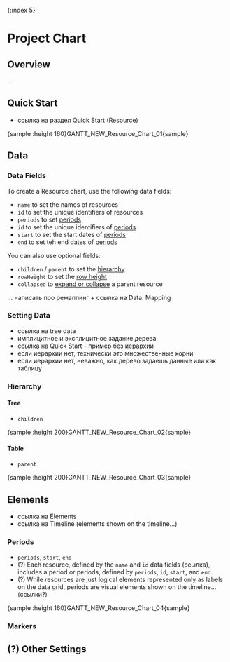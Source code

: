 {:index 5}
# Project Chart

## Overview

...

## Quick Start

* ссылка на раздел Quick Start (Resource)

{sample :height 160}GANTT\_NEW\_Resource\_Chart\_01{sample}

## Data

### Data Fields

To create a Resource chart, use the following data fields:

* `name` to set the names of resources
* `id` to set the unique identifiers of resources
* `periods` to set [periods](#periods)
* `id` to set the unique identifiers of [periods](#periods)
* `start` to set the start dates of [periods](#periods)
* `end` to set teh end dates of [periods](#periods)

You can also use optional fields:

* `children` / `parent` to set the [hierarchy](#hierarchy)
* `rowHeight` to set the [row height](Basic_Settings#header_and_row_height)
* `collapsed` to [expand or collapse](#Basic_Settings#navigation) a parent resource

... написать про ремаппинг + ссылка на Data: Mapping

### Setting Data

* ссылка на tree data
* имплицитное и эксплицитное задание дерева
* ссылка на Quick Start - пример без иерархии
* если иерархии нет, технически это множественные корни
* если иерархии нет, неважно, как дерево задаешь данные или как таблицу

### Hierarchy

#### Tree

* `children`

{sample :height 200}GANTT\_NEW\_Resource\_Chart\_02{sample}

#### Table

* `parent`

{sample :height 200}GANTT\_NEW\_Resource\_Chart\_03{sample}

## Elements

* ссылка на Elements
* ссылка на Timeline (elements shown on the timeline...)

### Periods

* `periods`, `start`, `end`
* (?) Each resource, defined by the `name` and `id` data fields (ссылка), includes a period or periods, defined by `periods`, `id`, `start`, and `end`.
* (?) While resources are just logical elements represented only as labels on the data grid, periods are visual elements shown on the timeline... (ссылки?)

{sample :height 160}GANTT\_NEW\_Resource\_Chart\_04{sample}

### Markers

## (?) Other Settings